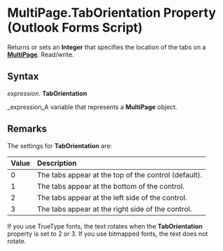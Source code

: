 
# MultiPage.TabOrientation Property (Outlook Forms Script)

Returns or sets an  **Integer** that specifies the location of the tabs on a **[MultiPage](ac0fa233-81fe-8a34-4113-6907c6d8f7e2.md)**. Read/write.


## Syntax

 _expression_. **TabOrientation**

 _expression_A variable that represents a  **MultiPage** object.


## Remarks

The settings for  **TabOrientation** are:



|**Value**|**Description**|
|:-----|:-----|
|0|The tabs appear at the top of the control (default).|
|1|The tabs appear at the bottom of the control.|
|2|The tabs appear at the left side of the control.|
|3|The tabs appear at the right side of the control.|
If you use TrueType fonts, the text rotates when the  **TabOrientation** property is set to 2 or 3. If you use bitmapped fonts, the text does not rotate.

